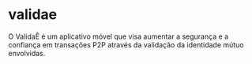 # validae
O ValidaÊ é um aplicativo móvel que visa aumentar a segurança e a confiança em transações P2P através da validação da identidade mútuo envolvidas.
